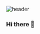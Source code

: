 ![header](https://capsule-render.vercel.app/api?type=rounded&color=gradient&customColorList=2,5,10&section=header&height=250&text=안녕하녕~&desc=Hello%20Hi~&animation=fadeIn&fontSize=100&fontColor=c8ee9d)
### Hi there 👋

<!--
**clickang/clickang** is a ✨ _special_ ✨ repository because its `README.md` (this file) appears on your GitHub profile.

Here are some ideas to get you started:

- 🔭 I’m currently working on ...
- 🌱 I’m currently learning ...
- 👯 I’m looking to collaborate on ...
- 🤔 I’m looking for help with ...
- 💬 Ask me about ...
- 📫 How to reach me: ...
- 😄 Pronouns: ...
- ⚡ Fun fact: ...
-->
